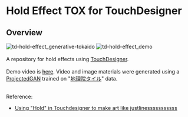 # Hold Effect TOX for TouchDesigner
## Overview

![td-hold-effect_generative-tokaido](https://user-images.githubusercontent.com/9309605/198897671-4e3ddb83-661e-41ec-8257-a0ceefbaf6f8.jpg)
![td-hold-effect_demo](https://user-images.githubusercontent.com/9309605/198897699-11f97993-75c4-4bde-9062-30480944dfaa.jpg)
<br>
<br>
A repository for hold effects using [TouchDesigner](https://derivative.ca/).
<br>
<br>
Demo video is ~~[here]()~~. Video and image materials were generated using a [ProjectedGAN](https://github.com/autonomousvision/projected_gan) trained on "[地理院タイル](https://maps.gsi.go.jp/development/ichiran.html)" data.
<br>
<br>

Reference:
- [Using "Hold" in Touchdesigner to make art like justlinesssssssssss](https://youtu.be/OHNjDJW1kXk)